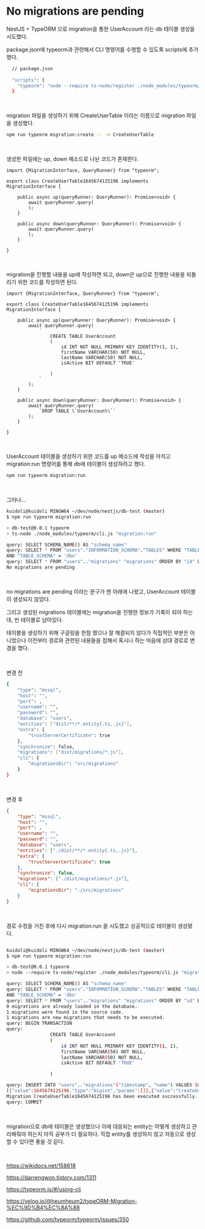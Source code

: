 # No migrations are pending

NestJS + TypeORM 으로 migration을 통한 UserAccount 라는 db 테이블 생성을 시도했다.

package.json에 typeorm과 관련해서 CLI 명령어를 수행할 수 있도록 scripts에 추가했다.

```bash
  // package.json
  
  "scripts": {
    "typeorm": "node --require ts-node/register ./node_modules/typeorm/cli.js",
  }
```

<br>

migration 파일을 생성하기 위해 CreateUserTable 이라는 이름으로 migration 파일을 생성했다.

```bash
npm run typeorm migration:create -- -n CreateUserTable
```

<br>

생성한 파일에는 up, down 메소드로 나뉜 코드가 존재한다.

```tsx
import {MigrationInterface, QueryRunner} from "typeorm";

export class CreateUserTable1645674125196 implements MigrationInterface {

    public async up(queryRunner: QueryRunner): Promise<void> {
        await queryRunner.query(
        );
    }

    public async down(queryRunner: QueryRunner): Promise<void> {
        await queryRunner.query(
        );
    }

}

```

<br>

migration을 진행할 내용을 up에 작성하면 되고, down은 up으로 진행한 내용을 되돌리기 위한 코드를 작성하면 된다.

```tsx
import {MigrationInterface, QueryRunner} from "typeorm";

export class CreateUserTable1645674125196 implements MigrationInterface {

    public async up(queryRunner: QueryRunner): Promise<void> {
        await queryRunner.query(
            `
                CREATE TABLE UserAccount
                (
                    id INT NOT NULL PRIMARY KEY IDENTITY(1, 1),
                    firstName VARCHAR(50) NOT NULL,
                    lastName VARCHAR(50) NOT NULL,
                    isActive BIT DEFAULT 'TRUE'

                )
            `
        );
    }

    public async down(queryRunner: QueryRunner): Promise<void> {
        await queryRunner.query(
            `DROP TABLE \`UserAccount\``
        );
    }

}
```

<br>

UserAccount 테이블을 생성하기 위한 코드를 up 메소드에 작성을 마치고 migration:run 명령어를 통해 db에 테이블이 생성하려고 했다.

```bash
npm run typeorm migration:run
```

<br>

그러나...

```bash
kuidoli@kuidoli MINGW64 ~/dev/node/nestjs/db-test (master)
$ npm run typeorm migration:run

> db-test@0.0.1 typeorm
> ts-node ./node_modules/typeorm/cli.js "migration:run"

query: SELECT SCHEMA_NAME() AS "schema_name"
query: SELECT * FROM "users"."INFORMATION_SCHEMA"."TABLES" WHERE "TABLE_NAME" = 'migrations' 
AND "TABLE_SCHEMA" = 'dbo'
query: SELECT * FROM "users".."migrations" "migrations" ORDER BY "id" DESC
No migrations are pending
```

<br>

no migrations are pending 이라는 문구가 맨 아래에 나왔고, UserAccount 테이블이 생성되지 않았다.

그리고 생성된 migrations 테이블에는 migration을 진행한 정보가 기록이 되야 하는데, 빈 테이블로 남아있다.

테이블을 생성하기 위해 구글링을 한참 했으나 잘 해결되지 않다가 직접적인 부분은 아니었으나 이전부터 경로와 관련된 내용들을 접해서 혹시나 하는 마음에 상대 경로로 변경을 했다.

<br>

변경 전

```bash
{
    "type": "mssql",
    "host": "",
    "port": ,
    "username": "",
    "password": "",
    "database": "users",
    "entities": ["dist/**/*.entity{.ts,.js}"],
    "extra": {
        "trustServerCertificate": true
    },
    "synchronize": false,
    "migrations": ["dist/migrations/*.js"],
    "cli": {
        "migrationsDir": "src/migrations"
    }
}
```

<br>

변경 후

```json
{
    "type": "mssql",
    "host": "",
    "port": ,
    "username": "",
    "password": "",
    "database": "users",
    "entities": ["./dist/**/*.entity{.ts,.js}"],
    "extra": {
        "trustServerCertificate": true
    },
    "synchronize": false,
    "migrations": ["./dist/migrations/*.js"],
    "cli": {
        "migrationsDir": "./src/migrations"
    }
}
```

<br>

경로 수정을 거친 후에 다시 migration:run 을 시도했고 성공적으로 테이블이 생성됐다.

```bash

kuidoli@kuidoli MINGW64 ~/dev/node/nestjs/db-test (master)
$ npm run typeorm migration:run

> db-test@0.0.1 typeorm
> node --require ts-node/register ./node_modules/typeorm/cli.js "migration:run"

query: SELECT SCHEMA_NAME() AS "schema_name"
query: SELECT * FROM "users"."INFORMATION_SCHEMA"."TABLES" WHERE "TABLE_NAME" = 'migrations' 
AND "TABLE_SCHEMA" = 'dbo'
query: SELECT * FROM "users".."migrations" "migrations" ORDER BY "id" DESC
0 migrations are already loaded in the database.
1 migrations were found in the source code.
1 migrations are new migrations that needs to be executed.
query: BEGIN TRANSACTION
query:
                CREATE TABLE UserAccount
                (
                    id INT NOT NULL PRIMARY KEY IDENTITY(1, 1),
                    firstName VARCHAR(50) NOT NULL,
                    lastName VARCHAR(50) NOT NULL,
                    isActive BIT DEFAULT 'TRUE'

                )

query: INSERT INTO "users".."migrations"("timestamp", "name") VALUES (@0, @1) -- PARAMETERS: 
[{"value":1645674125196,"type":"bigint","params":[]},{"value":"CreateUserTable1645674125196","type":"varchar","params":[]}]
Migration CreateUserTable1645674125196 has been executed successfully.
query: COMMIT
```

<br>

migration으로 db에 테이블은 생성했으나 이에 대응되는 entity는 어떻게 생성하고 관리해줘야 하는지 아직 공부가 더 필요하다. 직접 entity를 생성하지 않고 자동으로 생성할 수 있다면 좋을 것 같다.

<br>

https://wikidocs.net/158618

https://darrengwon.tistory.com/1311

https://typeorm.io/#/using-cli

https://velog.io/@heumheum2/typeORM-Migration-%EC%9D%B4%EC%8A%88

https://github.com/typeorm/typeorm/issues/350

